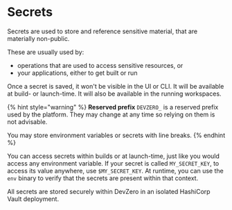 # Secrets

Secrets are used to store and reference sensitive material, that are materially non-public.

These are usually used by:

* operations that are used to access sensitive resources, or
* your applications, either to get built or run

Once a secret is saved, it won't be visible in the UI or CLI. It will be available at build- or launch-time. It will also be available in the running workspaces.

{% hint style="warning" %}
**Reserved prefix** `DEVZERO_` is a reserved prefix used by the platform. They may change at any time so relying on them is not advisable.

You may store environment variables or secrets with line breaks.
{% endhint %}

You can access secrets within builds or at launch-time, just like you would access any environment variable. If your secret is called `MY_SECRET_KEY`, to access its value anywhere, use `$MY_SECRET_KEY`. At runtime, you can use the `env` binary to verify that the secrets are present within that context.

All secrets are stored securely within DevZero in an isolated HashiCorp Vault deployment.
